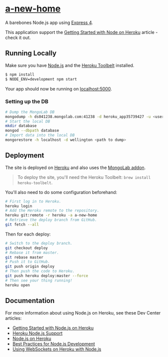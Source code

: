 [a-new-home](https://a-new-home.herokuapp.com/)
==========

A barebones Node.js app using [Express 4](http://expressjs.com/).

This application support the [Getting Started with Node on Heroku](https://devcenter.heroku.com/articles/getting-started-with-nodejs) article - check it out.

## Running Locally

Make sure you have [Node.js](http://nodejs.org/) and the [Heroku Toolbelt](https://toolbelt.heroku.com/) installed.

```sh
$ npm install
$ NODE_ENV=development npm start
```

Your app should now be running on [localhost:5000](http://localhost:5000/).

### Setting up the DB

```sh
# Dump the MongoLab DB
mongodump -h ds041238.mongolab.com:41238 -d heroku_app35739427 -u <user> -p <pwd> -o <path to dump to>
# Start the local DB
mkdir database
mongod --dbpath database
# Import data into the local DB
mongorestore -h localhost -d wellington <path to dump>
```

## Deployment

The site is deployed on [Heroku](http://heroku.com/) and also uses the [MongoLab addon](https://addons.heroku.com/mongolab).

> To deploy the site, you'll need the Heroku Toolbelt: `brew install heroku-toolbelt`.

You'll also need to do some configuration beforehand:

~~~sh
# First log in to Heroku.
heroku login
# Add the Heroku remote to the repository.
heroku git:remote -r heroku -a a-new-home
# Retrieve the deploy branch from GitHub.
git fetch --all
~~~

Then for each deploy:

~~~sh
# Switch to the deploy branch.
git checkout deploy
# Rebase it from master.
git rebase master
# Push it to GitHub.
git push origin deploy
# Then push the code to Heroku.
git push heroku deploy:master --force
# Then see your thing running!
heroku open
~~~

## Documentation

For more information about using Node.js on Heroku, see these Dev Center articles:

- [Getting Started with Node.js on Heroku](https://devcenter.heroku.com/articles/getting-started-with-nodejs)
- [Heroku Node.js Support](https://devcenter.heroku.com/articles/nodejs-support)
- [Node.js on Heroku](https://devcenter.heroku.com/categories/nodejs)
- [Best Practices for Node.js Development](https://devcenter.heroku.com/articles/node-best-practices)
- [Using WebSockets on Heroku with Node.js](https://devcenter.heroku.com/articles/node-websockets)
